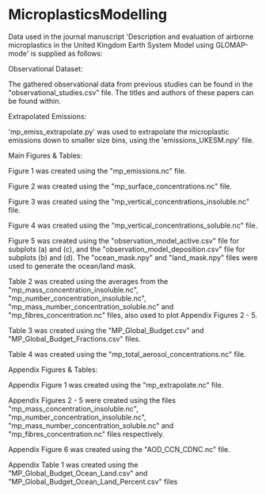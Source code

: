 # MicroplasticsModelling
Data used in the journal manuscript 'Description and evaluation of airborne microplastics in the United Kingdom Earth System Model using GLOMAP-mode' is supplied as follows:

Observational Dataset:

The gathered observational data from previous studies can be found in the "observational_studies.csv" file. The titles and authors of these papers can be found within.

Extrapolated Emissions:

'mp_emiss_extrapolate.py' was used to extrapolate the microplastic emissions down to smaller size bins, using the 'emissions_UKESM.npy' file.

Main Figures & Tables:

Figure 1 was created using the "mp_emissions.nc" file.

Figure 2 was created using the "mp_surface_concentrations.nc" file.

Figure 3 was created using the "mp_vertical_concentrations_insoluble.nc" file.

Figure 4 was created using the "mp_vertical_concentrations_soluble.nc" file.

Figure 5 was created using the "observation_model_active.csv" file for subplots (a) and (c), and the "observation_model_deposition.csv" file for subplots (b) and (d). The "ocean_mask.npy" and "land_mask.npy" files were used to generate the ocean/land mask. 

Table 2 was created using the averages from the "mp_mass_concentration_insoluble.nc", "mp_number_concentration_insoluble.nc", "mp_mass_number_concentration_soluble.nc" and "mp_fibres_concentration.nc" files, also used to plot Appendix Figures 2 - 5.

Table 3 was created using the "MP_Global_Budget.csv" and "MP_Global_Budget_Fractions.csv" files. 

Table 4 was created using the "mp_total_aerosol_concentrations.nc" file.

Appendix Figures & Tables:

Appendix Figure 1 was created using the "mp_extrapolate.nc" file.

Appendix Figures 2 - 5 were created using the files "mp_mass_concentration_insoluble.nc", "mp_number_concentration_insoluble.nc", "mp_mass_number_concentration_soluble.nc" and "mp_fibres_concentration.nc" files respectively.

Appendix Figure 6 was created using the "AOD_CCN_CDNC.nc" file.

Appendix Table 1 was created using the "MP_Global_Budget_Ocean_Land.csv" and "MP_Global_Budget_Ocean_Land_Percent.csv" files

